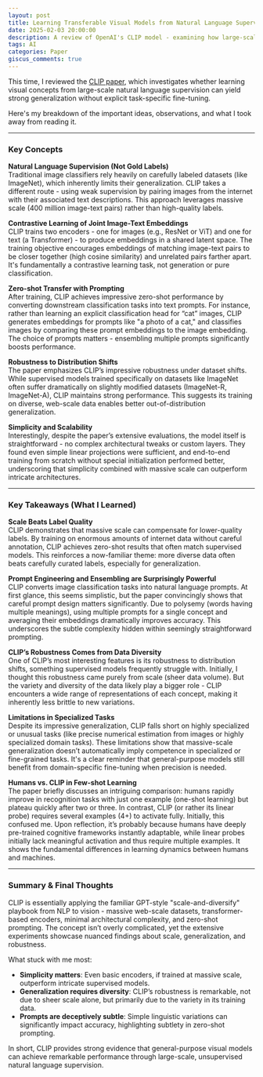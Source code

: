 ```yaml
---
layout: post
title: Learning Transferable Visual Models from Natural Language Supervision (CLIP) – Review
date: 2025-02-03 20:00:00
description: A review of OpenAI's CLIP model - examining how large-scale image-text learning enables zero-shot visual recognition
tags: AI
categories: Paper
giscus_comments: true
---
```


This time, I reviewed the [CLIP paper](https://arxiv.org/abs/2103.00020), which investigates whether learning visual concepts from large-scale natural language supervision can yield strong generalization without explicit task-specific fine-tuning.

Here's my breakdown of the important ideas, observations, and what I took away from reading it.

---

### Key Concepts

**Natural Language Supervision (Not Gold Labels)**  
Traditional image classifiers rely heavily on carefully labeled datasets (like ImageNet), which inherently limits their generalization. CLIP takes a different route - using weak supervision by pairing images from the internet with their associated text descriptions. This approach leverages massive scale (400 million image-text pairs) rather than high-quality labels.

**Contrastive Learning of Joint Image-Text Embeddings**  
CLIP trains two encoders - one for images (e.g., ResNet or ViT) and one for text (a Transformer) - to produce embeddings in a shared latent space. The training objective encourages embeddings of matching image-text pairs to be closer together (high cosine similarity) and unrelated pairs farther apart. It's fundamentally a contrastive learning task, not generation or pure classification.

**Zero-shot Transfer with Prompting**  
After training, CLIP achieves impressive zero-shot performance by converting downstream classification tasks into text prompts. For instance, rather than learning an explicit classification head for “cat” images, CLIP generates embeddings for prompts like "a photo of a cat," and classifies images by comparing these prompt embeddings to the image embedding. The choice of prompts matters - ensembling multiple prompts significantly boosts performance.

**Robustness to Distribution Shifts**  
The paper emphasizes CLIP’s impressive robustness under dataset shifts. While supervised models trained specifically on datasets like ImageNet often suffer dramatically on slightly modified datasets (ImageNet-R, ImageNet-A), CLIP maintains strong performance. This suggests its training on diverse, web-scale data enables better out-of-distribution generalization.

**Simplicity and Scalability**  
Interestingly, despite the paper’s extensive evaluations, the model itself is straightforward - no complex architectural tweaks or custom layers. They found even simple linear projections were sufficient, and end-to-end training from scratch without special initialization performed better, underscoring that simplicity combined with massive scale can outperform intricate architectures.

---

### Key Takeaways (What I Learned)

**Scale Beats Label Quality**  
CLIP demonstrates that massive scale can compensate for lower-quality labels. By training on enormous amounts of internet data without careful annotation, CLIP achieves zero-shot results that often match supervised models. This reinforces a now-familiar theme: more diverse data often beats carefully curated labels, especially for generalization.

**Prompt Engineering and Ensembling are Surprisingly Powerful**  
CLIP converts image classification tasks into natural language prompts. At first glance, this seems simplistic, but the paper convincingly shows that careful prompt design matters significantly. Due to polysemy (words having multiple meanings), using multiple prompts for a single concept and averaging their embeddings dramatically improves accuracy. This underscores the subtle complexity hidden within seemingly straightforward prompting.

**CLIP’s Robustness Comes from Data Diversity**  
One of CLIP’s most interesting features is its robustness to distribution shifts, something supervised models frequently struggle with. Initially, I thought this robustness came purely from scale (sheer data volume). But the variety and diversity of the data likely play a bigger role - CLIP encounters a wide range of representations of each concept, making it inherently less brittle to new variations.

**Limitations in Specialized Tasks**  
Despite its impressive generalization, CLIP falls short on highly specialized or unusual tasks (like precise numerical estimation from images or highly specialized domain tasks). These limitations show that massive-scale generalization doesn’t automatically imply competence in specialized or fine-grained tasks. It's a clear reminder that general-purpose models still benefit from domain-specific fine-tuning when precision is needed.

**Humans vs. CLIP in Few-shot Learning**  
The paper briefly discusses an intriguing comparison: humans rapidly improve in recognition tasks with just one example (one-shot learning) but plateau quickly after two or three. In contrast, CLIP (or rather its linear probe) requires several examples (4+) to activate fully. Initially, this confused me. Upon reflection, it’s probably because humans have deeply pre-trained cognitive frameworks instantly adaptable, while linear probes initially lack meaningful activation and thus require multiple examples. It shows the fundamental differences in learning dynamics between humans and machines.

---

### Summary & Final Thoughts

CLIP is essentially applying the familiar GPT-style "scale-and-diversify" playbook from NLP to vision - massive web-scale datasets, transformer-based encoders, minimal architectural complexity, and zero-shot prompting. The concept isn’t overly complicated, yet the extensive experiments showcase nuanced findings about scale, generalization, and robustness.

What stuck with me most:

- **Simplicity matters**: Even basic encoders, if trained at massive scale, outperform intricate supervised models.
- **Generalization requires diversity**: CLIP’s robustness is remarkable, not due to sheer scale alone, but primarily due to the variety in its training data.
- **Prompts are deceptively subtle**: Simple linguistic variations can significantly impact accuracy, highlighting subtlety in zero-shot prompting.

In short, CLIP provides strong evidence that general-purpose visual models can achieve remarkable performance through large-scale, unsupervised natural language supervision.